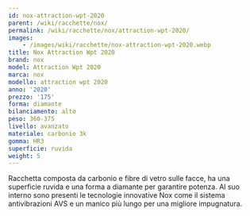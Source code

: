 ```yaml
---
id: nox-attraction-wpt-2020
parent: /wiki/racchette/nox/
permalink: /wiki/racchette/nox/attraction-wpt-2020/
images:
    - /images/wiki/racchette/nox-attraction-wpt-2020.webp
title: Nox Attraction Wpt 2020
brand: nox
model: Attraction Wpt 2020
marca: nox
modello: attraction wpt 2020
anno: '2020'
prezzo: '175'
forma: diamante
bilanciamento: alto
peso: 360-375
livello: avanzato
materiale: carbonio 3k
gomma: HR3
superficie: ruvida
weight: 5
---
```

Racchetta composta da carbonio e fibre di vetro sulle facce, ha una superficie ruvida e una forma a diamante per garantire potenza. Al suo interno sono presenti le tecnologie innovative Nox come il sistema antivibrazioni AVS e un manico più lungo per una migliore impugnatura.